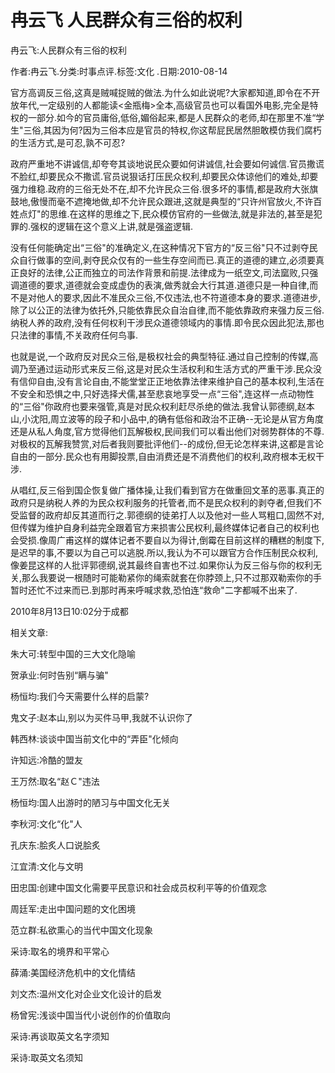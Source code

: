 # 冉云飞  人民群众有三俗的权利    
    
冉云飞:人民群众有三俗的权利    
作者:冉云飞.分类:时事点评.标签:文化 .日期:2010-08-14    
官方高调反三俗,这真是贼喊捉贼的做法.为什么如此说呢?大家都知道,即令在不开放年代,一定级别的人都能读<金瓶梅>全本,高级官员也可以看国外电影,完全是特权的一部分.如今的官员庸俗,低俗,媚俗起来,都是人民群众的老师,却在那里不准“学生"三俗,其因为何?因为三俗本应是官员的特权,你这帮屁民居然胆敢模仿我们腐朽的生活方式,是可忍,孰不可忍?    
政府严重地不讲诚信,却夸夸其谈地说民众要如何讲诚信,社会要如何诚信.官员撒谎不脸红,却要民众不撒谎.官员说狠话打压民众权利,却要民众体谅他们的难处,却要强力维稳.政府的三俗无处不在,却不允许民众三俗.很多坏的事情,都是政府大张旗鼓地,傲慢而毫不遮掩地做,却不允许民众跟进,这就是典型的“只许州官放火,不许百姓点灯"的思维.在这样的思维之下,民众模仿官府的一些做法,就是非法的,甚至是犯罪的.强权的逻辑在这个意义上讲,就是强盗逻辑.    
没有任何能确定出“三俗"的准确定义,在这种情况下官方的“反三俗"只不过剥夺民众自行做事的空间,剥夺民众仅有的一些生存空间而已.真正的道德的建立,必须要真正良好的法律,公正而独立的司法作背景和前提.法律成为一纸空文,司法窳败,只强调道德的要求,道德就会变成虚伪的表演,做秀就会大行其道.道德只是一种自律,而不是对他人的要求,因此不准民众三俗,不仅违法,也不符道德本身的要求.道德进步,除了以公正的法律为依托外,只能依靠民众自治自律,而不能依靠政府来强力反三俗.纳税人养的政府,没有任何权利干涉民众道德领域内的事情.即令民众因此犯法,那也只法律的事情,不关政府任何鸟事.    
也就是说,一个政府反对民众三俗,是极权社会的典型特征.通过自己控制的传媒,高调乃至通过运动形式来反三俗,这是对民众生活权利和生活方式的严重干涉.民众没有信仰自由,没有言论自由,不能堂堂正正地依靠法律来维护自己的基本权利,生活在不安全和恐惧之中,只好选择犬儒,甚至悲哀地享受一点“三俗",连这样一点动物性的“三俗"你政府也要来强管,真是对民众权利赶尽杀绝的做法.我曾认郭德纲,赵本山,小沈阳,周立波等的段子和小品中,的确有低俗和政治不正确--无论是从官方角度还是从私人角度,官方觉得他们瓦解极权,民间我们可以看出他们对弱势群体的不尊.对极权的瓦解我赞赏,对后者我则要批评他们--的成份,但无论怎样来讲,这都是言论自由的一部分.民众也有用脚投票,自由消费还是不消费他们的权利,政府根本无权干涉.    
从唱红,反三俗到国企恢复做广播体操,让我们看到官方在做重回文革的恶事.真正的政府只是纳税人养的为民众权利服务的托管者,而不是民众权利的剥夺者,但我们不受监督的政府却反其道而行之.郭德纲的徒弟打人以及他对一些人骂粗口,固然不对,但传媒为维护自身利益完全跟着官方来损害公民权利,最终媒体记者自己的权利也会受损.像周广甫这样的媒体记者不要自以为得计,倒霉在目前这样的糟糕的制度下,是迟早的事,不要以为自己可以逃脱.所以,我认为不可以跟官方合作压制民众权利,像姜昆这样的人批评郭德纲,说其最终自害也不过.如果你认为反三俗与你的权利无关,那么我要说一根随时可能勒紧你的绳索就套在你脖颈上,只不过那双勒索你的手暂时还忙不过来而已.到那时再来呼喊求救,恐怕连“救命"二字都喊不出来了.    
2010年8月13日10:02分于成都    
    
相关文章:    
朱大可:转型中国的三大文化隐喻    
贺承业:何时告别“瞒与骗"    
杨恒均:我们今天需要什么样的启蒙?    
鬼文子:赵本山,别以为买件马甲,我就不认识你了    
韩西林:谈谈中国当前文化中的“弄臣"化倾向    
许知远:冷酷的盟友    
王万然:取名“赵Ｃ"违法    
杨恒均:国人出游时的陋习与中国文化无关    
李秋河:文化“化"人    
孔庆东:脍炙人口说脍炙    
江宜清:文化与文明    
田忠国:创建中国文化需要平民意识和社会成员权利平等的价值观念    
周廷军:走出中国问题的文化困境    
范立群:私欲熏心的当代中国文化现象    
采诗:取名的境界和平常心    
薛涌:美国经济危机中的文化情结    
刘文杰:温州文化对企业文化设计的启发    
杨曾宪:浅谈中国当代小说创作的价值取向    
采诗:再谈取英文名字须知    
采诗:取英文名须知